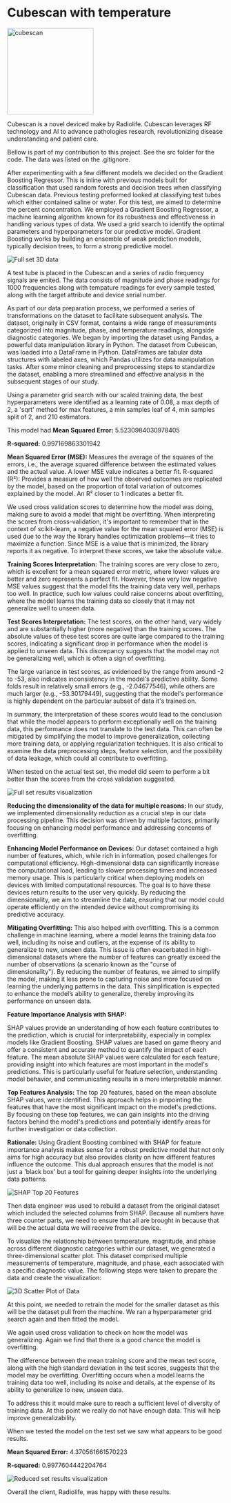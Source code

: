 # Cubescan with temperature

<img src="src/cubescan_front-2.png" alt="cubescan" width="200"/>

Cubescan is a novel deviced make by Radiolife. Cubescan leverages RF technology and AI to advance pathologies research, revolutionizing disease understanding and patient care.

Bellow is part of my contribution to this project. See the src folder for the code. The data was listed on the .gitignore. 

After experimenting with a few different models we decided on the Gradient Boosting Regressor. This is inline with previous models built for classification that used random forests and decision trees when classifying Cubescan data. Previous testing preformed looked at classifying test tubes which either contained saline or water. For this test, we aimed to determine the percent concentration. We employed a Gradient Boosting Regressor, a machine learning algorithm known for its robustness and effectiveness in handling various types of data. We used a grid search to identify the optimal parameters and hyperparameters for our predictive model. Gradient Boosting works by building an ensemble of weak prediction models, typically decision trees, to form a strong predictive model.

![Full set 3D data](src/3D_full_data.png)

A test tube is placed in the Cubescan and a series of radio frequency signals are emited. The data consists of magnitude and phase readings for 1000 frequencies along with tempature readings for every sample tested, along with the target attribute and device serial number. 

As part of our data preparation process, we performed a series of transformations on the dataset to facilitate subsequent analysis. The dataset, originally in CSV format, contains a wide range of measurements categorized into magnitude, phase, and temperature readings, alongside diagnostic categories. We began by importing the dataset using Pandas, a powerful data manipulation library in Python. The dataset from Cubescan, was loaded into a DataFrame in Python. DataFrames are tabular data structures with labeled axes, which Pandas utilizes for data manipulation tasks. After some minor cleaning and preprocessing steps to standardize the dataset, enabling a more streamlined and effective analysis in the subsequent stages of our study.


Using a parameter grid search with our scaled training data, the best hyperparameters were identified as a learning rate of 0.08, a max depth of 2, a 'sqrt' method for max features, a min samples leaf of 4, min samples split of 2, and 210 estimators.

This model had
**Mean Squared Error:** 5.5230984030978405

**R-squared:** 0.997169863301942

**Mean Squared Error (MSE):**
Measures the average of the squares of the errors, i.e., the average squared difference between the estimated values and the actual value. A lower MSE value indicates a better fit.
R-squared (R²): Provides a measure of how well the observed outcomes are replicated by the model, based on the proportion of total variation of outcomes explained by the model. An R² closer to 1 indicates a better fit.

We used cross validation scores to determine how the model was doing, making sure to avoid a model that might be overfitting. When interpreting the scores from cross-validation, it's important to remember that in the context of scikit-learn, a negative value for the mean squared error (MSE) is used due to the way the library handles optimization problems—it tries to maximize a function. Since MSE is a value that is minimized, the library reports it as negative. To interpret these scores, we take the absolute value.

**Training Scores Interpretation:**
The training scores are very close to zero, which is excellent for a mean squared error metric, where lower values are better and zero represents a perfect fit. However, these very low negative MSE values suggest that the model fits the training data very well, perhaps too well. In practice, such low values could raise concerns about overfitting, where the model learns the training data so closely that it may not generalize well to unseen data.

**Test Scores Interpretation:**
The test scores, on the other hand, vary widely and are substantially higher (more negative) than the training scores. The absolute values of these test scores are quite large compared to the training scores, indicating a significant drop in performance when the model is applied to unseen data. This discrepancy suggests that the model may not be generalizing well, which is often a sign of overfitting.

The large variance in test scores, as evidenced by the range from around -2 to -53, also indicates inconsistency in the model's predictive ability. Some folds result in relatively small errors (e.g., -2.04677546), while others are much larger (e.g., -53.30179449), suggesting that the model's performance is highly dependent on the particular subset of data it's trained on.

In summary, the interpretation of these scores would lead to the conclusion that while the model appears to perform exceptionally well on the training data, this performance does not translate to the test data. This can often be mitigated by simplifying the model to improve generalization, collecting more training data, or applying regularization techniques. It is also critical to examine the data preprocessing steps, feature selection, and the possibility of data leakage, which could all contribute to overfitting.

When tested on the actual test set, the model did seem to perform a bit better than the scores from the cross validation suggested. 

![Full set results visualization](src/actual_vs_predicted.png)

**Reducing the dimensionality of the data for multiple reasons:**
In our study, we implemented dimensionality reduction as a crucial step in our data processing pipeline. This decision was driven by multiple factors, primarily focusing on enhancing model performance and addressing concerns of overfitting.

**Enhancing Model Performance on Devices:**
Our dataset contained a high number of features, which, while rich in information, posed challenges for computational efficiency. High-dimensional data can significantly increase the computational load, leading to slower processing times and increased memory usage. This is particularly critical when deploying models on devices with limited computational resources. The goal is to have these devices return results to the user very quickly. By reducing the dimensionality, we aim to streamline the data, ensuring that our model could operate efficiently on the intended device without compromising its predictive accuracy.

**Mitigating Overfitting:**
This also helped with overfitting. This is a common challenge in machine learning, where a model learns the training data too well, including its noise and outliers, at the expense of its ability to generalize to new, unseen data. This issue is often exacerbated in high-dimensional datasets where the number of features can greatly exceed the number of observations (a scenario known as the "curse of dimensionality"). By reducing the number of features, we aimed to simplify the model, making it less prone to capturing noise and more focused on learning the underlying patterns in the data. This simplification is expected to enhance the model’s ability to generalize, thereby improving its performance on unseen data.

**Feature Importance Analysis with SHAP:**

SHAP values provide an understanding of how each feature contributes to the prediction, which is crucial for interpretability, especially in complex models like Gradient Boosting.
SHAP values are based on game theory and offer a consistent and accurate method to quantify the impact of each feature.
The mean absolute SHAP values were calculated for each feature, providing insight into which features are most important in the model's predictions. This is particularly useful for feature selection, understanding model behavior, and communicating results in a more interpretable manner.

**Top Features Analysis:**
The top 20 features, based on the mean absolute SHAP values, were identified. This approach helps in pinpointing the features that have the most significant impact on the model's predictions.
By focusing on these top features, we can gain insights into the driving factors behind the model's predictions and potentially identify areas for further investigation or data collection.

**Rationale:**
Using Gradient Boosting combined with SHAP for feature importance analysis makes sense for a robust predictive model that not only aims for high accuracy but also provides clarity on how different features influence the outcome. This dual approach ensures that the model is not just a 'black box' but a tool for gaining deeper insights into the underlying data patterns.

![SHAP Top 20 Features](src/shap_viz.png)

Then data engineer was used to rebuild a dataset from the original dataset which included the selected columns from SHAP. Because all numbers have three counter parts, we need to ensure that all are brought in because that will be the actual data we will receive from the device. 

To visualize the relationship between temperature, magnitude, and phase across different diagnostic categories within our dataset, we generated a three-dimensional scatter plot. This dataset comprised multiple measurements of temperature, magnitude, and phase, each associated with a specific diagnostic value. The following steps were taken to prepare the data and create the visualization:


![3D Scatter Plot of Data](src/3D_reduced_plot.png)

At this point, we needed to retrain the model for the smaller dataset as this will be the dataset pull from the machine. We ran a hyperparameter grid search again and then fitted the model.

We again used cross validation to check on how the model was generalizing. Again we find that there is a good chance the model is overfitting. 

The difference between the mean training score and the mean test score, along with the high standard deviation in the test scores, suggests that the model may be overfitting. Overfitting occurs when a model learns the training data too well, including its noise and details, at the expense of its ability to generalize to new, unseen data.

To address this it would make sure to reach a sufficient level of diversity of training data. At this point we really do not have enough data. This will help improve generalizability.

When we tested the model on the test set we saw what appears to be good results.

**Mean Squared Error:** 4.370561661570223

**R-squared:** 0.9977604442204764
 
![Reduced set results visualization](src/actual_vs_predicted_reduced.png)


Overall the client, Radiolife, was happy with these results. 